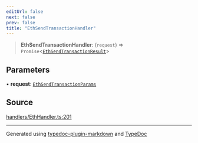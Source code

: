 ```yaml
---
editUrl: false
next: false
prev: false
title: "EthSendTransactionHandler"
---
```


> **EthSendTransactionHandler**: (`request`) => `Promise`\<[`EthSendTransactionResult`](/generated/tevm/actions-types/type-aliases/ethsendtransactionresult/)\>

## Parameters

▪ **request**: [`EthSendTransactionParams`](/generated/tevm/actions-types/type-aliases/ethsendtransactionparams/)

## Source

[handlers/EthHandler.ts:201](https://github.com/evmts/tevm-monorepo/blob/main/packages/actions-types/src/handlers/EthHandler.ts#L201)

***
Generated using [typedoc-plugin-markdown](https://www.npmjs.com/package/typedoc-plugin-markdown) and [TypeDoc](https://typedoc.org/)
